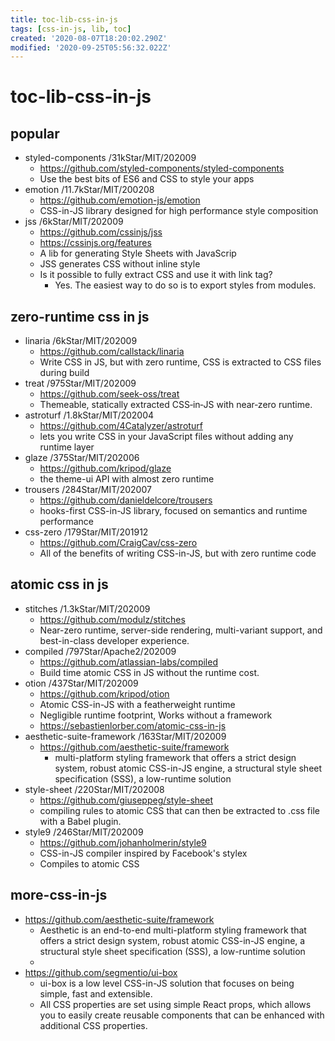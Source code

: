 ```yaml
---
title: toc-lib-css-in-js
tags: [css-in-js, lib, toc]
created: '2020-08-07T18:20:02.290Z'
modified: '2020-09-25T05:56:32.022Z'
---
```


# toc-lib-css-in-js

## popular

- styled-components /31kStar/MIT/202009
  - https://github.com/styled-components/styled-components
  - Use the best bits of ES6 and CSS to style your apps
- emotion /11.7kStar/MIT/200208
  - https://github.com/emotion-js/emotion
  - CSS-in-JS library designed for high performance style composition
- jss /6kStar/MIT/202009
  - https://github.com/cssinjs/jss
  - https://cssinjs.org/features
  - A lib for generating Style Sheets with JavaScrip
  - JSS generates CSS without inline style
  - Is it possible to fully extract CSS and use it with link tag?
    - Yes. The easiest way to do so is to export styles from modules.

## zero-runtime css in js

- linaria /6kStar/MIT/202009
  - https://github.com/callstack/linaria
  - Write CSS in JS, but with zero runtime, CSS is extracted to CSS files during build
- treat /975Star/MIT/202009
  - https://github.com/seek-oss/treat
  - Themeable, statically extracted CSS‑in‑JS with near‑zero runtime.
- astroturf /1.8kStar/MIT/202004
  - https://github.com/4Catalyzer/astroturf
  - lets you write CSS in your JavaScript files without adding any runtime layer
- glaze /375Star/MIT/202006
  - https://github.com/kripod/glaze
  - the theme-ui API with almost zero runtime 
- trousers /284Star/MIT/202007
  - https://github.com/danieldelcore/trousers
  - hooks-first CSS-in-JS library, focused on semantics and runtime performance
- css-zero /179Star/MIT/201912
  - https://github.com/CraigCav/css-zero
  - All of the benefits of writing CSS-in-JS, but with zero runtime code

## atomic css in js

- stitches /1.3kStar/MIT/202009
  - https://github.com/modulz/stitches
  - Near-zero runtime, server-side rendering, multi-variant support, and best-in-class developer experience.
- compiled /797Star/Apache2/202009
  - https://github.com/atlassian-labs/compiled
  - Build time atomic CSS in JS without the runtime cost.
- otion /437Star/MIT/202009
  - https://github.com/kripod/otion
  - Atomic CSS-in-JS with a featherweight runtime
  - Negligible runtime footprint, Works without a framework
  - https://sebastienlorber.com/atomic-css-in-js
- aesthetic-suite-framework /163Star/MIT/202009
  - https://github.com/aesthetic-suite/framework
    -  multi-platform styling framework that offers a strict design system, robust atomic CSS-in-JS engine, a structural style sheet specification (SSS), a low-runtime solution
- style-sheet /220Star/MIT/202008
  - https://github.com/giuseppeg/style-sheet
  - compiling rules to atomic CSS that can then be extracted to .css file with a Babel plugin.
- style9 /246Star/MIT/202009
  - https://github.com/johanholmerin/style9
  - CSS-in-JS compiler inspired by Facebook's stylex
  - Compiles to atomic CSS

## more-css-in-js

- https://github.com/aesthetic-suite/framework
  - Aesthetic is an end-to-end multi-platform styling framework that offers a strict design system, robust atomic CSS-in-JS engine, a structural style sheet specification (SSS), a low-runtime solution
  - 
- https://github.com/segmentio/ui-box
  - ui-box is a low level CSS-in-JS solution that focuses on being simple, fast and extensible. 
  - All CSS properties are set using simple React props, which allows you to easily create reusable components that can be enhanced with additional CSS properties. 
